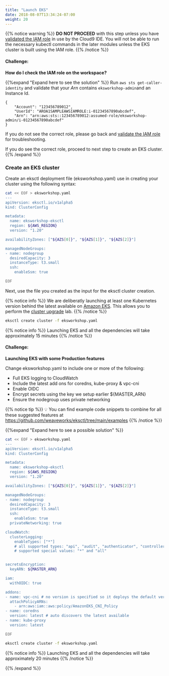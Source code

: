 ```yaml
---
title: "Launch EKS"
date: 2018-08-07T13:34:24-07:00
weight: 20
---
```



{{% notice warning %}}
**DO NOT PROCEED** with this step unless you have [validated the IAM role](/020_prerequisites/workspaceiam/#validate-the-iam-role) in use by the Cloud9 IDE. You will not be able to run the necessary kubectl commands in the later modules unless the EKS cluster is built using the IAM role.
{{% /notice %}}

#### Challenge:

**How do I check the IAM role on the workspace?**

{{%expand "Expand here to see the solution" %}}
Run `aws sts get-caller-identity` and validate that your _Arn_ contains `eksworkshop-admin`and an Instance Id.

```output
{
    "Account": "123456789012",
    "UserId": "AROA1SAMPLEAWSIAMROLE:i-01234567890abcdef",
    "Arn": "arn:aws:sts::123456789012:assumed-role/eksworkshop-admin/i-01234567890abcdef"
}
```

If you do not see the correct role, please go back and [validate the IAM role](/020_prerequisites/workspaceiam/#validate-the-iam-role) for troubleshooting.

If you do see the correct role, proceed to next step to create an EKS cluster.
{{% /expand %}}

### Create an EKS cluster


Create an eksctl deployment file (eksworkshop.yaml) use in creating your cluster using the following syntax:

```bash
cat << EOF > eksworkshop.yaml
---
apiVersion: eksctl.io/v1alpha5
kind: ClusterConfig

metadata:
  name: eksworkshop-eksctl
  region: ${AWS_REGION}
  version: "1.20"

availabilityZones: ["${AZS[0]}", "${AZS[1]}", "${AZS[2]}"]

managedNodeGroups:
- name: nodegroup
  desiredCapacity: 3
  instanceType: t3.small
  ssh:
    enableSsm: true

EOF

```

Next, use the file you created as the input for the eksctl cluster creation.

{{% notice info %}}
We are deliberatly launching at least one Kubernetes version behind the latest available on [Amazon EKS](https://docs.aws.amazon.com/eks/latest/userguide/kubernetes-versions.html). This allows you to perform the [cluster upgrade](https://www.eksworkshop.com/intermediate/320_eks_upgrades/) lab.
{{% /notice %}}

```bash
eksctl create cluster -f eksworkshop.yaml
```

{{% notice info %}}
Launching EKS and all the dependencies will take approximately 15 minutes
{{% /notice %}}



#### Challenge:

**Launching EKS with some Production features**

Change eksworkshop.yaml to include one or more of the following:

* Full EKS logging to CloudWatch
* Include the latest add ons for coredns, kube-proxy & vpc-cni
* Enable OIDC
* Encrypt secrets using the key we setup earlier ${MASTER_ARN}
* Ensure the nodegroup uses private networking


{{% notice tip %}}
:bulb: You can find example code snippets to combine for all these suggested features at
https://github.com/weaveworks/eksctl/tree/main/examples
{{% /notice %}}



{{%expand "Expand here to see a possible solution" %}}
```bash
cat << EOF > eksworkshop.yaml
---
apiVersion: eksctl.io/v1alpha5
kind: ClusterConfig

metadata:
  name: eksworkshop-eksctl
  region: ${AWS_REGION}
  version: "1.20"

availabilityZones: ["${AZS[0]}", "${AZS[1]}", "${AZS[2]}"]

managedNodeGroups:
- name: nodegroup
  desiredCapacity: 3
  instanceType: t3.small
  ssh:
    enableSsm: true
  privateNetworking: true

cloudWatch:
  clusterLogging:
    enableTypes: ["*"]
    # all supported types: "api", "audit", "authenticator", "controllerManager", "scheduler"
    # supported special values: "*" and "all"


secretsEncryption:
  keyARN: ${MASTER_ARN}

iam:
  withOIDC: true

addons:
- name: vpc-cni # no version is specified so it deploys the default version
  attachPolicyARNs:
    - arn:aws:iam::aws:policy/AmazonEKS_CNI_Policy
- name: coredns
  version: latest # auto discovers the latest available
- name: kube-proxy
  version: latest

EOF
```

```bash
eksctl create cluster -f eksworkshop.yaml
```

{{% notice info %}}
Launching EKS and all the dependencies will take approximately 20 minutes
{{% /notice %}}


{{% /expand %}}
